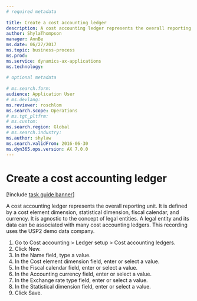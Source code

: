 ```yaml
--- 
# required metadata 
 
title: Create a cost accounting ledger
description: A cost accounting ledger represents the overall reporting unit. 
author: ShylaThompson
manager: AnnBe 
ms.date: 06/27/2017
ms.topic: business-process 
ms.prod:  
ms.service: dynamics-ax-applications 
ms.technology:  
 
# optional metadata 
 
# ms.search.form:   
audience: Application User 
# ms.devlang:  
ms.reviewer: roschlom
ms.search.scope: Operations 
# ms.tgt_pltfrm:  
# ms.custom:  
ms.search.region: Global
# ms.search.industry: 
ms.author: shylaw
ms.search.validFrom: 2016-06-30 
ms.dyn365.ops.version: AX 7.0.0 
---
```

# Create a cost accounting ledger

[!include [task guide banner](../../includes/task-guide-banner.md)]

A cost accounting ledger represents the overall reporting unit. It is defined by a cost element dimension, statistical dimension, fiscal calendar, and currency. It is agnostic to the concept of legal entities. A legal entity and its data can be associated with many cost accounting ledgers. This recording uses the USP2 demo data company.

1. Go to Cost accounting > Ledger setup > Cost accounting ledgers.
2. Click New.
3. In the Name field, type a value.
4. In the Cost element dimension field, enter or select a value.
5. In the Fiscal calendar field, enter or select a value.
6. In the Accounting currency field, enter or select a value.
7. In the Exchange rate type field, enter or select a value.
8. In the Statistical dimension field, enter or select a value.
9. Click Save.

